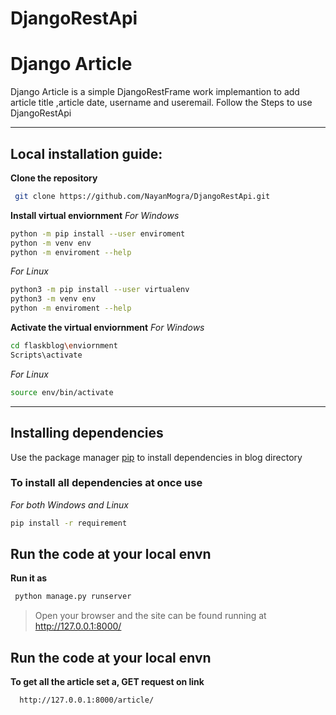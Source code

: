 # DjangoRestApi

# Django Article
Django Article is a simple DjangoRestFrame work implemantion to add article title ,article date, username and useremail.
Follow the Steps to use DjangoRestApi

****
## Local installation guide:
**Clone the repository**
```bash
 git clone https://github.com/NayanMogra/DjangoRestApi.git
```

**Install virtual enviornment**
*For Windows*
```bash
python -m pip install --user enviroment
python -m venv env
python -m enviroment --help
```
*For Linux*
```bash
python3 -m pip install --user virtualenv
python3 -m venv env
python -m enviroment --help
```

**Activate the  virtual enviornment**
*For Windows*
```bash
cd flaskblog\enviornment
Scripts\activate
```
*For Linux* 
```bash
source env/bin/activate
```

****
## Installing dependencies
Use the package manager [pip](https://pip.pypa.io/en/stable/) to install dependencies in blog directory

### To install all dependencies at once use 
*For both Windows and Linux*
```bash
pip install -r requirement
```

## Run the code at your local envn
**Run it as**
```bash
 python manage.py runserver
 ```
>Open your browser and the site can be found running at http://127.0.0.1:8000/

## Run the code at your local envn
**To get all the article set a, GET request on link**
```bash
  http://127.0.0.1:8000/article/
 ```

